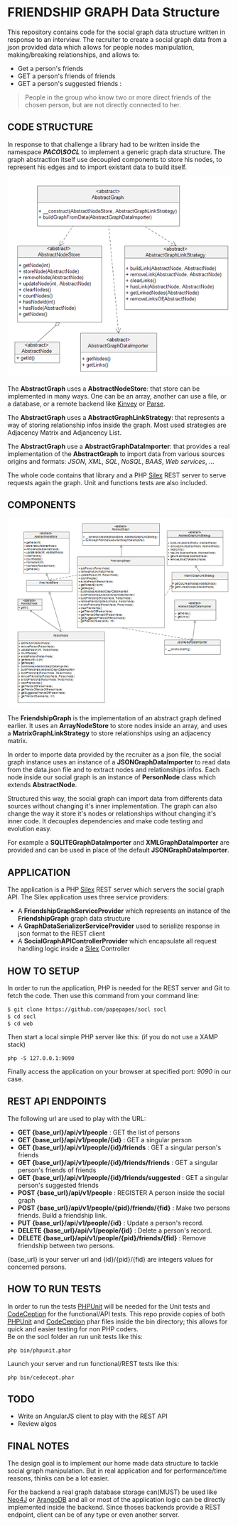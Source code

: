 FRIENDSHIP GRAPH Data Structure
===============================

This repository contains code for the social graph data structure written in response to an interview.
The recruiter to create a social graph data from a json provided data which allows for people nodes manipulation, 
making/breaking relationships, and allows to:

+ Get a person's friends
+ GET a person's friends of friends
+ GET a person's suggested friends : 

> People in the group who know two or more direct friends of the chosen person, but are not directly connected to her.




CODE STRUCTURE
---------------

In response to that challenge a library had to be written inside the namespace **_PACO\SOCL_** 
to implement a generic graph data structure. The graph abstraction itself use decoupled components to 
store his nodes, to represent his edges and to import existant data to build itself.

![Graph Abstract classes](./assets/uml_abstract.png)

The **AbstractGraph** uses a **AbstractNodeStore**: that store can be implemented in many ways. One can be an array, another can use a file, or a database, or a remote backend like [Kinvey](http://www.kinvey.com) or [Parse](https://parse.com).

The **AbstractGraph** uses a **AbstractGraphLinkStrategy**: that represents a way of storing relationship infos inside the graph. Most used strategies are Adjacency Matrix and Adjancency List.


The **AbstractGraph** use a **AbstractGraphDataImporter**: that provides a real implementation of the **AbstractGraph** to import data 
from various sources origins and formats: _JSON_, _XML_, _SQL_, _NoSQL_, _BAAS_, _Web services_, ...


The whole code contains that library and a PHP [Silex](http://silex.sensiolabs.org) REST server to serve requests again the graph. Unit and functions tests are also included.

COMPONENTS
------------

![Graph Concrete implementation classes](./assets/uml_social_graph.png)

The **FriendshipGraph** is the implementation of an abstract graph defined earlier. It uses an **ArrayNodeStore** to store nodes inside an array, and uses a **MatrixGraphLinkStrategy** to store relationships using an adjacency matrix.

In order to importe data provided by the recruiter as a json file, the social graph instance uses an instance of a 
**JSONGraphDataImporter** to read data from the data.json file and to extract nodes and relationships infos.
Each node inside our social graph is an instance of **PersonNode** class which extends **AbstractNode**. 

Structured this way, the social graph can import data from differents data sources without changing it's inner 
implementation. The graph can also change the way it store it's nodes or relationships without changing it's inner code.
It decouples dependencies and make code testing and evolution easy.

For example a **SQLITEGraphDataImporter** and **XMLGraphDataImporter** are provided and can be used in place of the default **JSONGraphDataImporter**.


APPLICATION
-------------
The application is a PHP [Silex](http://silex.sensiolabs.org) REST server which servers the social graph API.
The Silex application uses three service providers: 

+ A **FriendshipGraphServiceProvider** which represents an instance of the **FriendshipGraph** graph data structure 
+ A **GraphDataSerializerServiceProvider** used to serialize response in json format to the REST client
+ A **SocialGraphAPIControllerProvider** which encapsulate all request handling logic inside a [Silex](http://silex.sensiolabs.org) Controller


HOW TO SETUP
------------

In order to run the application, PHP is needed for the REST server and Git to fetch the code. Then use this command from your command line:

```
$ git clone https://github.com/papepapes/socl socl
$ cd socl
$ cd web
```


Then start a local simple PHP server like this: (if you do not use a XAMP stack)

```
php -S 127.0.0.1:9090
```

Finally access the application on your browser at specified port: _9090_ in our case.

REST API ENDPOINTS
------------------

The following url are used to play with the URL:

+ **GET {base_url}/api/v1/people** : GET the list of persons
+ **GET {base_url}/api/v1/people/{id}** : GET a singular person 
+ **GET {base_url}/api/v1/people/{id}/friends** : GET a singular person's friends 
+ **GET {base_url}/api/v1/people/{id}/friends/friends** : GET a singular person's friends of friends
+ **GET {base_url}/api/v1/people/{id}/friends/suggested** : GET a singular person's suggested friends
+ **POST {base_url}/api/v1/people** : REGISTER A person inside the social graph
+ **POST {base_url}/api/v1/people/{pid}/friends/{fid}** : Make two persons friends. Build a friendship link.
+ **PUT {base_url}/api/v1/people/{id}** : Update a person's record.
+ **DELETE {base_url}/api/v1/people/{id}** : Delete a person's record.
+ **DELETE {base_url}/api/v1/people/{pid}/friends/{fid}** : Remove friendship between two persons.

{base_url} is your server url and {id}/{pid}/{fid} are integers values for concerned persons.



HOW TO RUN TESTS
----------------

In order to run the tests [PHPUnit](http://phpunit.de) will be needed for the Unit tests and [CodeCeption](http://codeception.com) for the functional/API tests.
This repo provide copies of both [PHPUnit](http://phpunit.de) and [CodeCeption](http://codeception.com) phar files inside the bin directory; this allows for quick and easier testing for non PHP coders.  
Be on the socl folder an run unit tests like this:

```
php bin/phpunit.phar 
```

Launch your server and run functional/REST tests like this:

```
php bin/cedecept.phar 
```


TODO
-------

 + Write an AngularJS client to play with the REST API
 + Review algos

FINAL NOTES 
-----------

The design goal is to implement our home made data structure to tackle social graph manipulation.
But in real application and for performance/time reasons, thinks can be a lot easier.

For the backend a real graph database storage can(MUST) be used like [Neo4J](http://www.neo4j.org) or [ArangoDB](http://arangodb.org) and all or most of 
the application logic can be directly implemented inside the backend. Since thoses backends provide a REST endpoint,
client can be of any type or even another server.


